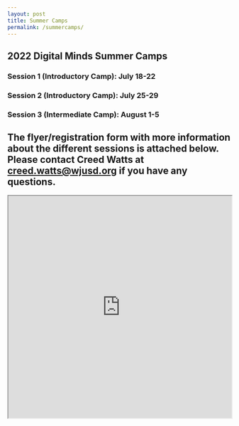 ```yaml
---
layout: post
title: Summer Camps
permalink: /summercamps/
---
```

## 2022 Digital Minds Summer Camps

### Session 1 (Introductory Camp): July 18-22
### Session 2 (Introductory Camp): July 25-29
### Session 3 (Intermediate Camp): August 1-5

## The flyer/registration form with more information about the different sessions is attached below. Please contact Creed Watts at creed.watts@wjusd.org if you have any questions.

<iframe src="https://github.com/FRCTeam5458DigitalMinds/team5458.com/blob/326ab4ac0f1bf181840b7ffe5a52f5bb2498d025/data/_images/Robotics%20Summer%20Camp%20(English%20&%20Spanish)%202022.pdf" width="100%" height="500px">
    </iframe>




